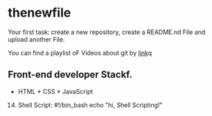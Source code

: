 # thenewfile
Your first task: create a new repository, create a README.nd File and upload another File.

You can find a playlist oF Videos about git by [link](https://www.youtube.com/watch?v=75QStdC3WgA)q
## Front-end developer Stackf.

* HTML
﻿﻿* CSS
﻿﻿* JavaScript
14. Shell Script:
#!/bin_bash
echo "hi, Shell Scripting!"

